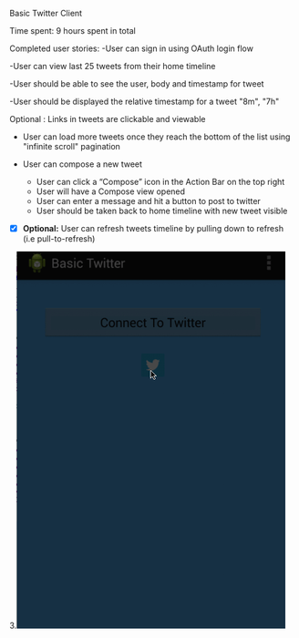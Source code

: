 Basic Twitter Client


Time spent: 9 hours spent in total

Completed user stories:
 -</b>User can sign in using OAuth login flow
 
 -</b>User can view last 25 tweets from their home timeline
 
 -</b>User should be able to see the user, body and timestamp for tweet
 
 -</b>User should be displayed the relative timestamp for a tweet "8m", "7h"

Optional : Links in tweets are clickable and viewable

- </b>User can load more tweets once they reach the bottom of the list using "infinite scroll" pagination
- </b>User can compose a new tweet

    - User can click a “Compose” icon in the Action Bar on the top right
    - User will have a Compose view opened
    - User can enter a message and hit a button to post to twitter
    - User should be taken back to home timeline with new tweet visible
  

- [X] <b>Optional:</b> User can refresh tweets timeline by pulling down to refresh (i.e pull-to-refresh)

3.![Video Walkthrough](TwitterClient.gif)

